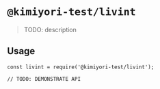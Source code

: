 # `@kimiyori-test/livint`

> TODO: description

## Usage

```
const livint = require('@kimiyori-test/livint');

// TODO: DEMONSTRATE API
```
